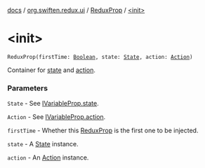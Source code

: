 [docs](../../index.md) / [org.swiften.redux.ui](../index.md) / [ReduxProp](index.md) / [&lt;init&gt;](./-init-.md)

# &lt;init&gt;

`ReduxProp(firstTime: `[`Boolean`](https://kotlinlang.org/api/latest/jvm/stdlib/kotlin/-boolean/index.html)`, state: `[`State`](index.md#State)`, action: `[`Action`](index.md#Action)`)`

Container for [state](state.md) and [action](action.md).

### Parameters

`State` - See [IVariableProp.state](../-i-variable-prop/state.md).

`Action` - See [IVariableProp.action](../-i-variable-prop/action.md).

`firstTime` - Whether this [ReduxProp](index.md) is the first one to be injected.

`state` - A [State](index.md#State) instance.

`action` - An [Action](index.md#Action) instance.